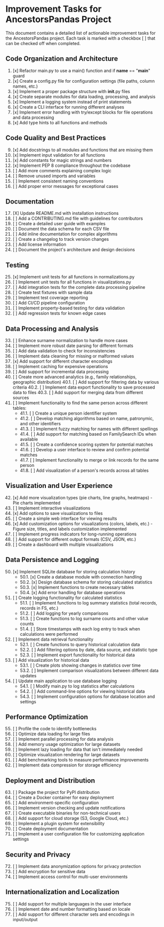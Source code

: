 # Improvement Tasks for AncestorsPandas Project

This document contains a detailed list of actionable improvement tasks for the AncestorsPandas project. Each task is marked with a checkbox [ ] that can be checked off when completed.

## Code Organization and Architecture

1. [x] Refactor main.py to use a main() function and if __name__ == "__main__" guard
2. [x] Create a config.py file for configuration settings (file paths, column names, etc.)
3. [x] Implement a proper package structure with __init__.py files
4. [x] Create separate modules for data loading, processing, and analysis
5. [x] Implement a logging system instead of print statements
6. [x] Create a CLI interface for running different analyses
7. [x] Implement error handling with try/except blocks for file operations and data processing
8. [x] Add type hints to all functions and methods

## Code Quality and Best Practices

9. [x] Add docstrings to all modules and functions that are missing them
10. [x] Implement input validation for all functions
11. [x] Add constants for magic strings and numbers
12. [x] Implement PEP 8 compliance throughout the codebase
13. [ ] Add more comments explaining complex logic
14. [ ] Remove unused imports and variables
15. [ ] Implement consistent naming conventions
16. [ ] Add proper error messages for exceptional cases

## Documentation

17. [X] Update README.md with installation instructions
18. [ ] Add a CONTRIBUTING.md file with guidelines for contributors
19. [ ] Create a detailed user guide with examples
20. [ ] Document the data schema for each CSV file
21. [ ] Add inline documentation for complex algorithms
22. [ ] Create a changelog to track version changes
23. [ ] Add license information
24. [ ] Document the project's architecture and design decisions

## Testing

25. [x] Implement unit tests for all functions in normalizations.py
26. [ ] Implement unit tests for all functions in visualizations.py
27. [ ] Add integration tests for the complete data processing pipeline
28. [ ] Create test fixtures with sample data
29. [ ] Implement test coverage reporting
30. [ ] Add CI/CD pipeline configuration
31. [ ] Implement property-based testing for data validation
32. [ ] Add regression tests for known edge cases

## Data Processing and Analysis

33. [ ] Enhance surname normalization to handle more cases
34. [ ] Implement more robust date parsing for different formats
35. [ ] Add data validation to check for inconsistencies
36. [ ] Implement data cleaning for missing or malformed values
37. [x] Add support for different character encodings
38. [ ] Implement caching for expensive operations
39. [ ] Add support for incremental data processing
40. [ ] Create more advanced analytics (e.g., family relationships, geographic distribution)
40.1. [ ] Add support for filtering data by various criteria
40.2. [ ] Implement data export functionality to save processed data to files
40.3. [ ] Add support for merging data from different sources
41. [ ] Implement functionality to find the same person across different tables:
    - 41.1. [ ] Create a unique person identifier system
    - 41.2. [ ] Develop matching algorithms based on name, patronymic, and other identifiers
    - 41.3. [ ] Implement fuzzy matching for names with different spellings
    - 41.4. [ ] Add support for matching based on FamilySearch IDs when available
    - 41.5. [ ] Create a confidence scoring system for potential matches
    - 41.6. [ ] Develop a user interface to review and confirm potential matches
    - 41.7. [ ] Implement functionality to merge or link records for the same person
    - 41.8. [ ] Add visualization of a person's records across all tables

## Visualization and User Experience

42. [x] Add more visualization types (pie charts, line graphs, heatmaps) - Pie charts implemented
43. [ ] Implement interactive visualizations
44. [x] Add options to save visualizations to files
45. [ ] Create a simple web interface for viewing results
46. [x] Add customization options for visualizations (colors, labels, etc.) - Figure size, titles, and labels customization implemented
47. [ ] Implement progress indicators for long-running operations
48. [ ] Add support for different output formats (CSV, JSON, etc.)
49. [ ] Create a dashboard with multiple visualizations

## Data Persistence and Logging

50. [x] Implement SQLite database for storing calculation history
    - 50.1. [x] Create a database module with connection handling
    - 50.2. [x] Design database schema for storing calculated statistics
    - 50.3. [x] Implement functions to create necessary tables
    - 50.4. [x] Add error handling for database operations
51. [ ] Create logging functionality for calculated statistics
    - 51.1. [ ] Implement functions to log summary statistics (total records, records in FS, etc.)
    - 51.2. [ ] Add logging for yearly comparisons
    - 51.3. [ ] Create functions to log surname counts and other value counts
    - 51.4. [ ] Store timestamps with each log entry to track when calculations were performed
52. [ ] Implement data retrieval functionality
    - 52.1. [ ] Create functions to query historical calculation data
    - 52.2. [ ] Add filtering options by date, data source, and statistic type
    - 52.3. [ ] Implement export functionality for historical data
53. [ ] Add visualization for historical data
    - 53.1. [ ] Create plots showing changes in statistics over time
    - 53.2. [ ] Implement comparison visualizations between different data updates
54. [ ] Update main application to use database logging
    - 54.1. [ ] Modify main.py to log statistics after calculations
    - 54.2. [ ] Add command-line options for viewing historical data
    - 54.3. [ ] Implement configuration options for database location and settings

## Performance Optimization

55. [ ] Profile the code to identify bottlenecks
56. [ ] Optimize data loading for large files
57. [ ] Implement parallel processing for data analysis
58. [ ] Add memory usage optimization for large datasets
59. [ ] Implement lazy loading for data that isn't immediately needed
60. [ ] Optimize visualization rendering for large datasets
61. [ ] Add benchmarking tools to measure performance improvements
62. [ ] Implement data compression for storage efficiency

## Deployment and Distribution

63. [ ] Package the project for PyPI distribution
64. [ ] Create a Docker container for easy deployment
65. [ ] Add environment-specific configuration
66. [ ] Implement version checking and update notifications
67. [ ] Create executable binaries for non-technical users
68. [ ] Add support for cloud storage (S3, Google Cloud, etc.)
69. [ ] Implement a plugin system for extensibility
70. [ ] Create deployment documentation
71. [ ] Implement a user configuration file for customizing application settings

## Security and Privacy

72. [ ] Implement data anonymization options for privacy protection
73. [ ] Add encryption for sensitive data
74. [ ] Implement access control for multi-user environments

## Internationalization and Localization

75. [ ] Add support for multiple languages in the user interface
76. [ ] Implement date and number formatting based on locale
77. [ ] Add support for different character sets and encodings in input/output
